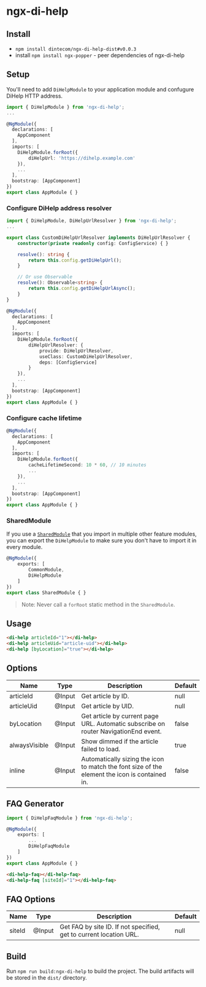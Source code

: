 ﻿# ngx-di-help

## Install

- `npm install dintecom/ngx-di-help-dist#v0.0.3`
- install `npm install ngx-popper` - peer dependencies of ngx-di-help

## Setup

You'll need to add `DiHelpModule` to your application module and confugure DiHelp HTTP address.

```typescript
import { DiHelpModule } from 'ngx-di-help';
...

@NgModule({
  declarations: [
    AppComponent
  ],
  imports: [
    DiHelpModule.forRoot({
        diHelpUrl: 'https://dihelp.example.com'
    }),
    ...
  ],
  bootstrap: [AppComponent]
})
export class AppModule { }
```

### Configure DiHelp address resolver

```typescript
import { DiHelpModule, DiHelpUrlResolver } from 'ngx-di-help';
...

export class CustomDiHelpUrlResolver implements DiHelpUrlResolver {
    constructor(private readonly config: ConfigService) { }

    resolve(): string {
        return this.config.getDiHelpUrl();
    }

    // Or use Observable
    resolve(): Observable<string> {
        return this.config.getDiHelpUrlAsync();
    }
}

@NgModule({
  declarations: [
    AppComponent
  ],
  imports: [
    DiHelpModule.forRoot({
        diHelpUrlResolver: {
            provide: DiHelpUrlResolver,
            useClass: CustomDiHelpUrlResolver,
            deps: [ConfigService]
        }
    }),
    ...
  ],
  bootstrap: [AppComponent]
})
export class AppModule { }
```

### Configure cache lifetime

```typescript
@NgModule({
  declarations: [
    AppComponent
  ],
  imports: [
    DiHelpModule.forRoot({
        cacheLifetimeSecond: 10 * 60, // 10 minutes
        ...
    }),
    ...
  ],
  bootstrap: [AppComponent]
})
export class AppModule { }
```

### SharedModule

If you use a [`SharedModule`](https://angular.io/guide/sharing-ngmodules) that you import in multiple other feature modules,
you can export the `DiHelpModule` to make sure you don't have to import it in every module.

```typescript
@NgModule({
    exports: [
        CommonModule,
        DiHelpModule
    ]
})
export class SharedModule { }
```

> Note: Never call a `forRoot` static method in the `SharedModule`.

## Usage

```html
<di-help articleId="1"></di-help>
<di-help articleUid="article-uid"></di-help>
<di-help [byLocation]="true"></di-help>
```

## Options

| Name          | Type    | Description                                                                                   |Default|
|---------------|---------|-----------------------------------------------------------------------------------------------|-------|
| articleId     | @Input  | Get article by ID.                                                                            | null  |
| articleUid    | @Input  | Get article by UID.                                                                           | null  |
| byLocation    | @Input  | Get article by current page URL. Automatic subscribe on router NavigationEnd event.           | false |
| alwaysVisible | @Input  | Show dimmed if the article failed to load.                                                    | true  |
| inline        | @Input  | Automatically sizing the icon to match the font size of the element the icon is contained in. | false |

## FAQ Generator

```typescript
import { DiHelpFaqModule } from 'ngx-di-help';

@NgModule({
    exports: [
        ...
        DiHelpFaqModule
    ]
})
export class AppModule { }
```

```html
<di-help-faq></di-help-faq>
<di-help-faq [siteId]="1"></di-help-faq>
```

## FAQ Options

| Name   | Type    | Description                                                        |Default|
|--------|---------|--------------------------------------------------------------------|-------|
| siteId | @Input  | Get FAQ by site ID. If not specified, get to current location URL. | null  |

## Build

Run `npm run build:ngx-di-help` to build the project. The build artifacts will be stored in the `dist/` directory.
